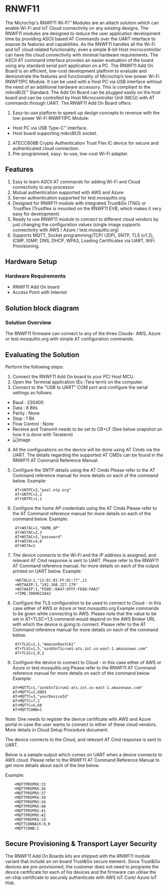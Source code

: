 # RNWF11
The Microchip's RNWF11 Wi-Fi™ Modules are an attach solution which can enable Wi-Fi and IoT Cloud
connectivity on any existing designs. The RNWF11 modules are designed to reduce the user application
development time by providing ASCII based AT Commands over the UART interface to expose its features and
capabilities. As the RNWF11 handles all the Wi-Fi and IoT cloud related functionality, even a simple 8-bit Host
microcontroller can have the cloud connectivity with minimal hardware requirements. The ASCII AT command
interface provides an easier evaluation of the board using any standard serial port application on a PC.
The RNWF11 Add On Board is an efficient, low-cost development platform to evaluate and demonstrate the
features and functionality of Microchip’s low-power Wi-Fi RNWF11PC Module. It can be used with a Host PC
via USB interface without the need of an additional hardware accessory. This is compliant to the mikroBUS™
Standard. The Add On Board can be plugged easily on the host board and can be controlled by Host
Microcontroller Unit (MCU) with AT commands through UART.
The RNWF11 Add On Board offers:
1. Easy-to-use platform to speed-up design concepts to revenue with the low-power Wi-Fi RNWF11PC Module:
- Host PC via USB Type-C™ interface.
- Host board supporting mikroBUS socket.
2. ATECC608B Crypto Authentication Trust Flex IC device for secure and authenticated cloud connection.
3. Pre-programmed, easy- to-use, low-cost Wi-Fi adapter.

## Features

1. Easy to learn ASCII AT commands for adding Wi-Fi and Cloud connectivity to any processor
2. Mutual authentication supported with AWS and Azure
3. Server authentication supported for test.mosquitto.org
4. Designed for RNWF11 module with integrated Trust&Go (TNG) or Trustflex (Trustflex is mounted on the RNWF11 EVB, which makes it very easy for development)
5. Ready to use RNWF11 module to connect to different cloud vendors by just changing the configuration values (single image supports connectivity with AWS / Azure / test.mosquitto.org)
6. Supports MQTT, Socket programming(TCP/ UDP), SNTP, TLS (v1.2), ICMP, IGMP, DNS, DHCP, WPA3, Loading Certificates via UART, WiFi Provisioning.
    
## Hardware Setup
### Hardware Requirements

- RNWF11 Add On board
- Access Point with Internet

## Solution block diagram
### Solution Overview

The RNWF11 firmware can connect to any of the three Clouds- AWS, Azure or test.mosquitto.org with simple AT configuration commands.

## Evaluating the Solution

Perform the following steps:

1. Connect the RNWF11 Add On board to your PC/ Host MCU.
2. Open the Terminal application (Ex.:Tera term) on the computer.
3. Connect to the "USB to UART" COM port and configure the serial settings as follows:
- Baud : 230400
- Data : 8 Bits
- Parity : None
- Stop : 1 Bit
- Flow Control : None
- Receive and Transmit needs to be set to CR+LF (See below snapshot on how it is done with Teraterm)
- ![image](https://github.com/MicrochipTech/RNWF11_Beta/assets/47098770/3ed41f34-6350-4039-89c0-92dac958ec44)

4. All the configurations on the device will be done using AT Cmds via the UART. The details regarding the supported AT CMDs can be found in the RNWF11 AT Command Reference Manual.
5. Configure the SNTP details using the AT Cmds
Please refer to the AT Command reference manual for more details on each of the command below.
    Example:
    
        AT+SNTPC=3,"pool.ntp.org"
        AT+SNTPC=2,1
        AT+SNTPC=1,1
6. Configure the home AP credentials using the AT Cmds
Please refer to the AT Command reference manual for more details on each of the command below.
    Example:
    
        AT+WSTAC=1,"DEMO_AP"
        AT+WSTAC=2,3
        AT+WSTAC=3,"password"
        AT+WSTAC=4,0
        AT+WSTA=1
   
8. The device connects to the Wi-Fi and the IP address is assigned, and relevant AT Cmd response is sent to UART.
Please refer to the RNWF11 AT Command reference manual. for more details on each of the output printed on UART below.
Example:

        +WSTALU:1,"12:EC:81:FF:DC:77",11
        +WSTAAIP:1,"192.168.227.179"
        +WSTAAIP:1,"FE80::DA47:8FFF:FE68:FAA3"
        +TIME:3909622842
        
9. Configure the TLS configuration to be used to connect to Cloud - in this case either of AWS or Azure or test.mosquitto.org
Example commands to be given while connecting to AWS. Please note that the value to be set in AT+TLSC=1,5 command would depend on the AWS Broker URL with which the device is going to connect. Please refer to the AT Command reference manual for more details on each of the command below.

        AT+TLSC=1,1,"AmazonRootCA1"
        AT+TLSC=1,5,"aznb5n71crum1-ats.iot.us-east-1.amazonaws.com"
        AT+TLSC=1,8,1

10. Configure the device to connect to Cloud - in this case either of AWS or Azure or test.mosquitto.org
Please refer to the RNWF11 AT Command reference manual for more details on each of the command below.
Example:

        AT+MQTTC=1,"aznb5n71crum1-ats.iot.us-east-1.amazonaws.com"
        AT+MQTTC=2,8883
        AT+MQTTC=3,"yourDeviceId"
        AT+MQTTC=7,1
        AT+MQTTC=6,60
        AT+MQTTCONN=1
        
Note: One needs to register the device certificate with AWS and Azure portal in case the user wants to connect to either of these cloud vendors. More details in Cloud Setup Procedure document.

The device connects to the Cloud, and relevant AT Cmd response is sent to UART.

Below is a sample output which comes on UART when a device connects to AWS cloud. Please refer to the RNWF11 AT Command Reference Manual to get more details about each of the line below.

Example:

        +MQTTPROPRX:33
        +MQTTPROPRX:36
        +MQTTPROPRX:37
        +MQTTPROPRX:39
        +MQTTPROPRX:34
        +MQTTPROPRX:40
        +MQTTPROPRX:41
        +MQTTPROPRX:42
        +MQTTPROPRX:19
        +MQTTCONNACK:0,0
        +MQTTCONN:1
        
## Secure Provisioning & Transport Layer Security

The RNWF11 Add On Boards kits are shipped with the RNWF11 module variant that include an on-board Trust&Go secure element. Since Trust&Go devices are pre-provisioned, the customer does not need to programe the device certificate for each of his devices and the firmware can utilise the on-chip certificate to securely authenticate with AWS IoT Core/ Azure IoT Hub.
